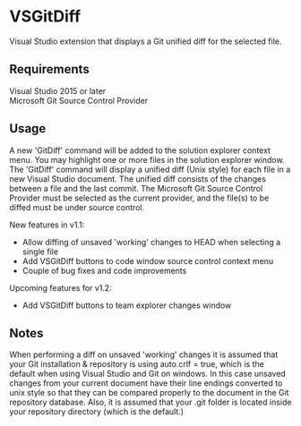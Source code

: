 # VSGitDiff
Visual Studio extension that displays a Git unified diff for the selected file.

## Requirements ##
Visual Studio 2015 or later  
Microsoft Git Source Control Provider

## Usage ##
A new 'GitDiff' command will be added to the solution explorer context menu. You may highlight one or more files in the solution explorer window. The 'GitDiff' command will display a unified diff (Unix style) for each file in a new Visual Studio document. The unified diff consists of the changes between a file and the last commit. The Microsoft Git Source Control Provider must be selected as the current provider, and the file(s) to be diffed must be under source control.

New features in v1.1:

* Allow diffing of unsaved 'working' changes to HEAD when selecting a single file
* Add VSGitDiff buttons to code window source control context menu
* Couple of bug fixes and code improvements

Upcoming features for v1.2:

* Add VSGitDiff buttons to team explorer changes window

## Notes ##
When performing a diff on unsaved 'working' changes it is assumed that your Git installation & repository is using auto.crlf = true, which is the default when using Visual Studio and Git on windows. In this case unsaved changes from your current document have their line endings converted to unix style so that they can be compared properly to the document in the Git repository database. Also, it is assumed that your .git folder is located inside your repository directory (which is the default.)